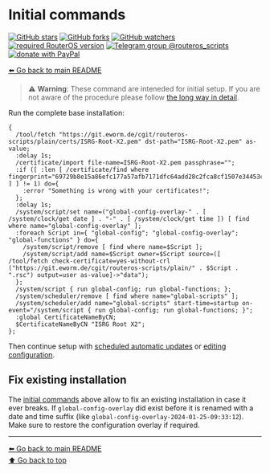 Initial commands
================

[![GitHub stars](https://img.shields.io/github/stars/eworm-de/routeros-scripts?logo=GitHub&style=flat&color=red)](https://github.com/eworm-de/routeros-scripts/stargazers)
[![GitHub forks](https://img.shields.io/github/forks/eworm-de/routeros-scripts?logo=GitHub&style=flat&color=green)](https://github.com/eworm-de/routeros-scripts/network)
[![GitHub watchers](https://img.shields.io/github/watchers/eworm-de/routeros-scripts?logo=GitHub&style=flat&color=blue)](https://github.com/eworm-de/routeros-scripts/watchers)
[![required RouterOS version](https://img.shields.io/badge/RouterOS-7.14-yellow?style=flat)](https://mikrotik.com/download/changelogs/)
[![Telegram group @routeros_scripts](https://img.shields.io/badge/Telegram-%40routeros__scripts-%2326A5E4?logo=telegram&style=flat)](https://t.me/routeros_scripts)
[![donate with PayPal](https://img.shields.io/badge/Like_it%3F-Donate!-orange?logo=githubsponsors&logoColor=orange&style=flat)](https://www.paypal.com/cgi-bin/webscr?cmd=_s-xclick&hosted_button_id=A4ZXBD6YS2W8J)

[⬅️ Go back to main README](README.md)

> ⚠️ **Warning**: These command are inteneded for initial setup. If you are
> not aware of the procedure please follow
> [the long way in detail](README.md#the-long-way-in-detail).

Run the complete base installation:

    {
      /tool/fetch "https://git.eworm.de/cgit/routeros-scripts/plain/certs/ISRG-Root-X2.pem" dst-path="ISRG-Root-X2.pem" as-value;
      :delay 1s;
      /certificate/import file-name=ISRG-Root-X2.pem passphrase="";
      :if ([ :len [ /certificate/find where fingerprint="69729b8e15a86efc177a57afb7171dfc64add28c2fca8cf1507e34453ccb1470" ] ] != 1) do={
        :error "Something is wrong with your certificates!";
      };
      :delay 1s;
      /system/script/set name=("global-config-overlay-" . [ /system/clock/get date ] . "-" . [ /system/clock/get time ]) [ find where name="global-config-overlay" ];
      :foreach Script in={ "global-config"; "global-config-overlay"; "global-functions" } do={
        /system/script/remove [ find where name=$Script ];
        /system/script/add name=$Script owner=$Script source=([ /tool/fetch check-certificate=yes-without-crl ("https://git.eworm.de/cgit/routeros-scripts/plain/" . $Script . ".rsc") output=user as-value]->"data");
      };
      /system/script { run global-config; run global-functions; };
      /system/scheduler/remove [ find where name="global-scripts" ];
      /system/scheduler/add name="global-scripts" start-time=startup on-event="/system/script { run global-config; run global-functions; }";
      :global CertificateNameByCN;
      $CertificateNameByCN "ISRG Root X2";
    };

Then continue setup with
[scheduled automatic updates](README.md#scheduled-automatic-updates) or
[editing configuration](README.md#editing-configuration).

## Fix existing installation

The [initial commands](#initial-commands) above allow to fix an existing
installation in case it ever breaks. If `global-config-overlay` did exist
before it is renamed with a date and time suffix (like
`global-config-overlay-2024-01-25-09:33:12`). Make sure to restore the
configuration overlay if required.

---
[⬅️ Go back to main README](README.md)  
[⬆️ Go back to top](#top)
